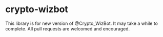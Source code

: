 # crypto-wizbot
 This library is for new version of @Crypto_WizBot. It may take a while to complete. All pull requests are welcomed and encouraged.
